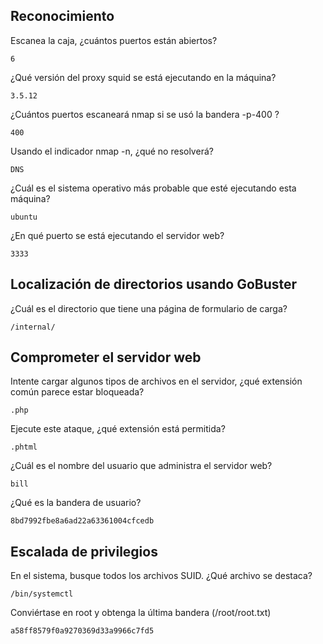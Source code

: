 ## Reconocimiento

Escanea la caja, ¿cuántos puertos están abiertos?
 
    6

¿Qué versión del proxy squid se está ejecutando en la máquina?
 
    3.5.12

¿Cuántos puertos escaneará nmap si se usó la bandera -p-400 ?
 
    400

Usando el indicador nmap -n,  ¿qué no resolverá?
 
    DNS

¿Cuál es el sistema operativo más probable que esté ejecutando esta máquina?
 
    ubuntu

¿En qué puerto se está ejecutando el servidor web?

    3333

##  Localización de directorios usando GoBuster

¿Cuál es el directorio que tiene una página de formulario de carga?

    /internal/

## Comprometer el servidor web

Intente cargar algunos tipos de archivos en el servidor, ¿qué extensión común parece estar bloqueada?

    .php

Ejecute este ataque, ¿qué extensión está permitida?

    .phtml

¿Cuál es el nombre del usuario que administra el servidor web?

    bill

¿Qué es la bandera de usuario?

    8bd7992fbe8a6ad22a63361004cfcedb

##  Escalada de privilegios

En el sistema, busque todos los archivos SUID. ¿Qué archivo se  destaca?

    /bin/systemctl

Conviértase en root y obtenga la última bandera (/root/root.txt)

    a58ff8579f0a9270369d33a9966c7fd5
    
